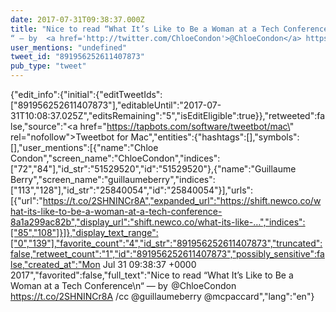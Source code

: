 ```yaml
---
date: 2017-07-31T09:38:37.000Z
title: "Nice to read “What It’s Like to Be a Woman at a Tech Conference
“ — by  <a href='http://twitter.com/ChloeCondon'>@ChloeCondon</a> https://t.co/2SHNINCr8A /cc <a href='http://twitter.com/guillaumeberry'>@guillaumeberry</a> <a href='http://twitter.com/mcpaccard'>@mcpaccard</a>″"
user_mentions: "undefined"
tweet_id: "891956252611407873"
pub_type: "tweet"
---
```

{"edit_info":{"initial":{"editTweetIds":["891956252611407873"],"editableUntil":"2017-07-31T10:08:37.025Z","editsRemaining":"5","isEditEligible":true}},"retweeted":false,"source":"<a href=\"https://tapbots.com/software/tweetbot/mac\" rel=\"nofollow\">Tweetbot for Mac</a>","entities":{"hashtags":[],"symbols":[],"user_mentions":[{"name":"Chloe Condon","screen_name":"ChloeCondon","indices":["72","84"],"id_str":"51529520","id":"51529520"},{"name":"Guillaume Berry","screen_name":"guillaumeberry","indices":["113","128"],"id_str":"25840054","id":"25840054"}],"urls":[{"url":"https://t.co/2SHNINCr8A","expanded_url":"https://shift.newco.co/what-its-like-to-be-a-woman-at-a-tech-conference-8a1a299ac82b","display_url":"shift.newco.co/what-its-like-…","indices":["85","108"]}]},"display_text_range":["0","139"],"favorite_count":"4","id_str":"891956252611407873","truncated":false,"retweet_count":"1","id":"891956252611407873","possibly_sensitive":false,"created_at":"Mon Jul 31 09:38:37 +0000 2017","favorited":false,"full_text":"Nice to read “What It’s Like to Be a Woman at a Tech Conference\n“ — by  @ChloeCondon https://t.co/2SHNINCr8A /cc @guillaumeberry @mcpaccard","lang":"en"}
